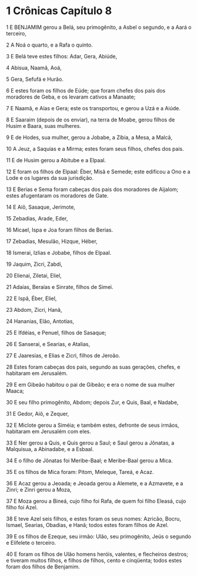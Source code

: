 # 1 Crônicas Capítulo 8

1	E BENJAMIM gerou a Belá, seu primogênito, a Asbel o segundo, e a Aará o terceiro,

2	A Noá o quarto, e a Rafa o quinto.

3	E Belá teve estes filhos: Adar, Gera, Abiúde,

4	Abisua, Naamã, Aoá,

5	Gera, Sefufá e Hurão.

6	E estes foram os filhos de Eúde; que foram chefes dos pais dos moradores de Geba, e os levaram cativos a Manaate;

7	E Naamã, e Aías e Gera; este os transportou, e gerou a Uzá e a Aiúde.

8	E Saaraim (depois de os enviar), na terra de Moabe, gerou filhos de Husim e Baara, suas mulheres.

9	E de Hodes, sua mulher, gerou a Jobabe, a Zíbia, a Mesa, a Malcã,

10	A Jeuz, a Saquias e a Mirma; estes foram seus filhos, chefes dos pais.

11	E de Husim gerou a Abitube e a Elpaal.

12	E foram os filhos de Elpaal: Éber, Misã e Semede; este edificou a Ono e a Lode e os lugares da sua jurisdição.

13	E Berias e Sema foram cabeças dos pais dos moradores de Aijalom; estes afugentaram os moradores de Gate.

14	E Aiô, Sasaque, Jerimote,

15	Zebadias, Arade, Eder,

16	Micael, Ispa e Joa foram filhos de Berias.

17	Zebadias, Mesulão, Hizque, Héber,

18	Ismerai, Izlias e Jobabe, filhos de Elpaal.

19	Jaquim, Zicri, Zabdi,

20	Elienai, Ziletai, Eliel,

21	Adaías, Beraías e Sinrate, filhos de Simei.

22	E Ispã, Éber, Eliel,

23	Abdom, Zicri, Hanã,

24	Hananias, Elão, Antotias,

25	E Ifdéias, e Penuel, filhos de Sasaque;

26	E Sanserai, e Searias, e Atalias,

27	E Jaaresias, e Elias e Zicri, filhos de Jeroão.

28	Estes foram cabeças dos pais, segundo as suas gerações, chefes, e habitaram em Jerusalém.

29	E em Gibeão habitou o pai de Gibeão; e era o nome de sua mulher Maaca;

30	E seu filho primogênito, Abdom; depois Zur, e Quis, Baal, e Nadabe,

31	E Gedor, Aiô, e Zequer,

32	E Miclote gerou a Siméia; e também estes, defronte de seus irmãos, habitaram em Jerusalém com eles.

33	E Ner gerou a Quis, e Quis gerou a Saul; e Saul gerou a Jônatas, a Malquisua, a Abinadabe, e a Esbaal.

34	E o filho de Jônatas foi Meribe-Baal; e Meribe-Baal gerou a Mica.

35	E os filhos de Mica foram: Pitom, Meleque, Tareá, e Acaz.

36	E Acaz gerou a Jeoada; e Jeoada gerou a Alemete, e a Azmavete, e a Zinri; e Zinri gerou a Moza,

37	E Moza gerou a Bineá, cujo filho foi Rafa, de quem foi filho Eleasá, cujo filho foi Azel.

38	E teve Azel seis filhos, e estes foram os seus nomes: Azricão, Bocru, Ismael, Searias, Obadias, e Hanã; todos estes foram filhos de Azel.

39	E os filhos de Ezeque, seu irmão: Ulão, seu primogênito, Jeús o segundo e Elifelete o terceiro.

40	E foram os filhos de Ulão homens heróis, valentes, e flecheiros destros; e tiveram muitos filhos, e filhos de filhos, cento e cinqüenta; todos estes foram dos filhos de Benjamim.


